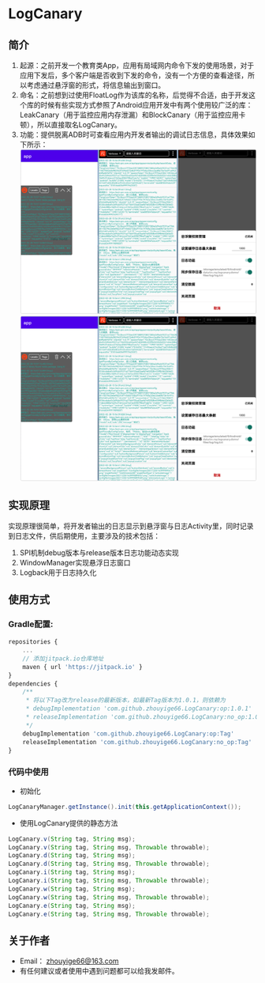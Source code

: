 # LogCanary
## 简介
1. 起源：之前开发一个教育类App，应用有局域网内命令下发的使用场景，对于应用下发后，多个客户端是否收到下发的命令，没有一个方便的查看途径，所以考虑通过悬浮窗的形式，将信息输出到窗口。
2. 命名：之前想到过使用FloatLog作为该库的名称，后觉得不合适，由于开发这个库的时候有些实现方式参照了Android应用开发中有两个使用较广泛的库：LeakCanary（用于监控应用内存泄漏）和BlockCanary（用于监控应用卡顿），所以直接取名LogCanary。
3. 功能：提供脱离ADB时可查看应用内开发者输出的调试日志信息，具体效果如下所示：
   ![for gitee](./capture/cap.png "")
   ![for github](https://github.com/zhouyige66/LogCanary/blob/master/capture/cap.png "")
## 实现原理
实现原理很简单，将开发者输出的日志显示到悬浮窗与日志Activity里，同时记录到日志文件，供后期使用，主要涉及的技术包括：
1. SPI机制debug版本与release版本日志功能动态实现
2. WindowManager实现悬浮日志窗口
3. Logback用于日志持久化
## 使用方式
### Gradle配置:
```javascript
repositories {
	...
	// 添加jitpack.io仓库地址
	maven { url 'https://jitpack.io' }
}
dependencies {
    /**
     * 将以下Tag改为release的最新版本，如最新Tag版本为1.0.1，则依赖为
     * debugImplementation 'com.github.zhouyige66.LogCanary:op:1.0.1'
     * releaseImplementation 'com.github.zhouyige66.LogCanary:no_op:1.0.1'
     */
    debugImplementation 'com.github.zhouyige66.LogCanary:op:Tag'
    releaseImplementation 'com.github.zhouyige66.LogCanary:no_op:Tag'
}
```
### 代码中使用
* 初始化
```java
LogCanaryManager.getInstance().init(this.getApplicationContext());
```
* 使用LogCanary提供的静态方法
```java
LogCanary.v(String tag, String msg);
LogCanary.v(String tag, String msg, Throwable throwable);
LogCanary.d(String tag, String msg);
LogCanary.d(String tag, String msg, Throwable throwable);
LogCanary.i(String tag, String msg);
LogCanary.i(String tag, String msg, Throwable throwable);
LogCanary.w(String tag, String msg);
LogCanary.w(String tag, String msg, Throwable throwable);
LogCanary.e(String tag, String msg);
LogCanary.e(String tag, String msg, Throwable throwable);
```
## 关于作者
* Email： zhouyige66@163.com
* 有任何建议或者使用中遇到问题都可以给我发邮件。